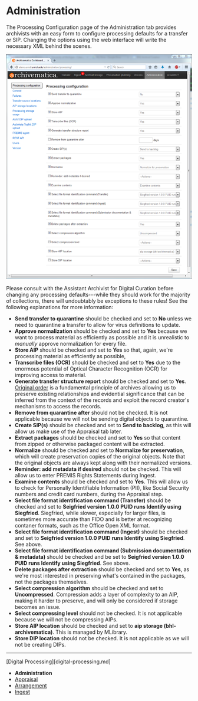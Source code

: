 Administration
==============

The Processing Configuration page of the Administration tab provides archivists with an easy form to configure processing defaults for a transfer or SIP. Changing the options using the web interface will write the necessary XML behind the scenes.

![Processing Configuration](processing-configuration.png)

Please consult with the Assistant Archivist for Digital Curation before changing any processing defaults---while they should work for the majority of collections, there will undoubtably be exceptions to these rules! See the following explanations for more information:

  * **Send transfer to quarantine** should be checked and set to **No** unless we need to quarantine a transfer to allow for virus definitions to update.
  * **Approve normalization** should be checked and set to **Yes** because we want to process material as efficiently as possible and it is unrealistic to *manually* approve normalization for every file.
  * **Store AIP** should be checked and set to **Yes** so that, again, we're processing material as efficiently as possible, 
  * **Transcribe files (OCR)** should be checked and set to **Yes** due to the enormous potential of Optical Character Recognition (OCR) for improving access to material.
  * **Generate transfer structure report** should be checked and set to **Yes**. [Original order](http://www2.archivists.org/glossary/terms/o/original-order) is a fundamental principle of archives allowing us to preserve existing relationships and evidential significance that can be inferred from the context of the records and exploit the record creator's mechanisms to access the records.
  * **Remove from quarantine after** should not be checked. It is not applicable because we will not be sending digital objects to quarantine.
  * **Create SIP(s)** should be checked and set to **Send to backlog**, as this will allow us make use of the Appraisal tab later.
  * **Extract packages** should be checked and set to **Yes** so that content from zipped or otherwise packaged content will be extracted.
  * **Normalize** should be checked and set to **Normalize for preservation**, which will create preservation copies of the original objects. Note that the original objects are always kept along with their normalized versions.
  * **Reminder: add metadata if desired** should not be checked. This will allow us to enter PREMIS Rights Statements during Ingest.
  * **Examine contents** should be checked and set to **Yes**. This will allow us to check for Personally Identifiable Information (PII), like Social Security numbers and credit card numbers, during the Appraisal step.
  * **Select file format identification command (Transfer)** should be checked and set to **Seigfried version 1.0.0 PUID runs Identify using Siegfried**. Siegfried, while slower, especially for larger files, is sometimes more accurate than FIDO and is better at recognizing contaner formats, such as the Office Open XML format.
  * **Select file format identification command (Ingest)** should be checked and set to **Seigfried version 1.0.0 PUID runs Identify using Siegfried**. See above.
  * **Select file format identification command (Submission documentation & metadata)** should be checked and be set to **Seigfried version 1.0.0 PUID runs Identify using Siegfried**. See above.
  * **Delete packages after extraction** should be checked and set to **Yes**, as we're most interested in preserving what's contained in the packages, not the packages themselves.
  * **Select compression algorithm** should be checked and set to **Uncompressed**. Compression adds a layer of complexity to an AIP, making it harder to preserve, and will only be considered if storage becomes an issue.
  * **Select compressing level** should not be checked. It is not applicable because we will not be compressing AIPs.
  * **Store AIP location** should be checked and set to **aip storage (bhl-archivematica)**. This is managed by MLibrary.
  * **Store DIP location** should not be checked. It is not applicable as we will not be creating DIPs.
  
***

[Digital Processing][digital-processing.md]
  * **Administration**
  * [Appraisal](appraisal.md)
  * [Arrangement](arrangement.md)
  * [Ingest](ingest.md)

